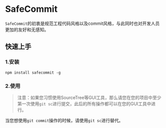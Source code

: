 # SafeCommit

`SafeCommit`的初衷是规范工程代码风格以及commit风格，与此同时也对开发人员更加的友好和无感知。

## 快速上手

### 1.安装

```
npm install safecommit -g
```

### 2.使用

> 注意：如果您习惯使用SourceTree等GUI工具，那么请您在您的项目中至少第一次使用`git sc`进行提交，此后的所有操作都可以在您的GUI工具中进行。

当您想使用`git commit`操作的时候，请使用`git sc`进行替代。